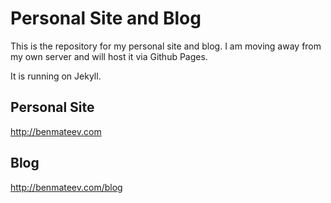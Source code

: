 # Personal Site and Blog

This is the repository for my personal site and blog. I am moving away from my own server and will host it via Github Pages.

It is running on Jekyll.

## Personal Site

http://benmateev.com

## Blog

http://benmateev.com/blog
